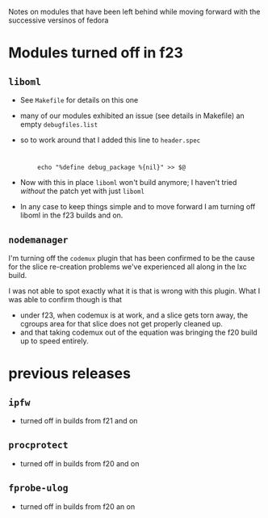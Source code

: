 Notes on modules that have been left behind while moving forward with the successive versinos of fedora


# Modules turned off in f23

## `liboml`

* See `Makefile` for details on this one

* many of our modules exhibited an issue (see details in Makefile) an empty `debugfiles.list`

* so to work around that I added this line to `header.spec`

#
            echo "%define debug_package %{nil}" >> $@

* Now with this in place `liboml` won't build anymore; I haven't tried *without* the patch yet with just `liboml`

* In any case to keep things simple and to move forward I am turning off liboml in the f23 builds and on.

## `nodemanager`

I'm turning off the `codemux` plugin that has been confirmed to be the cause for the slice re-creation problems we've experienced all along in the lxc build. 

I was not able to spot exactly what it is that is wrong with this plugin. What I was able to confirm though is that

* under f23, when codemux is at work, and a slice gets torn away, the cgroups area for that slice does not get properly cleaned up. 
* and that taking codemux out of the equation was bringing the f20 build up to speed entirely.

# previous releases

## `ipfw` 

 * turned off in builds from f21 and on

## `procprotect` 

* turned off in builds from f20 and on
## `fprobe-ulog`

* turned off in builds from f20 an on

